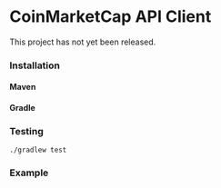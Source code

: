 CoinMarketCap API Client
========================

This project has not yet been released.

### Installation

#### Maven

#### Gradle

### Testing
    
    ./gradlew test
    
### Example

